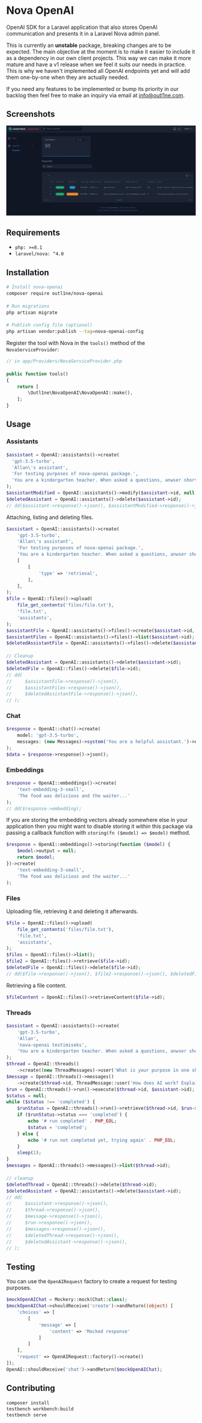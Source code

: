 # Nova OpenAI

OpenAI SDK for a Laravel application that also stores OpenAI communication and presents it in a Laravel Nova admin panel.

This is currently an **unstable** package, breaking changes are to be expected. The main objective at the moment is to make it easier to include it as a dependency in our own client projects. This way we can make it more mature and have a v1 release when we feel it suits our needs in practice. This is why we haven't implemented all OpenAI endpoints yet and will add them one-by-one when they are actually needed.

If you need any features to be implemented or bump its priority in our backlog then feel free to make an inquiry via email at info@outl1ne.com.

## Screenshots

![Screenshot](resources/media/screenshot1.png)

## Requirements

- `php: >=8.1`
- `laravel/nova: ^4.0`

## Installation

```bash
# Install nova-openai
composer require outl1ne/nova-openai

# Run migrations
php artisan migrate

# Publish config file (optional)
php artisan vendor:publish --tag=nova-openai-config
```

Register the tool with Nova in the `tools()` method of the `NovaServiceProvider`:

```php
// in app/Providers/NovaServiceProvider.php

public function tools()
{
    return [
        \Outl1ne\NovaOpenAI\NovaOpenAI::make(),
    ];
}
```

## Usage

### Assistants

```php
$assistant = OpenAI::assistants()->create(
  'gpt-3.5-turbo',
  'Allan\'s assistant',
  'For testing purposes of nova-openai package.',
  'You are a kindergarten teacher. When asked a questions, anwser shortly and as a young child could understand.'
);
$assistantModified = OpenAI::assistants()->modify($assistant->id, null, 'Allan\'s assistant!');
$deletedAssistant = OpenAI::assistants()->delete($assistant->id);
// dd($assistant->response()->json(), $assistantModified->response()->json(), $deletedAssistant->response()->json());
```

Attaching, listing and deleting files.

```php
$assistant = OpenAI::assistants()->create(
    'gpt-3.5-turbo',
    'Allan\'s assistant',
    'For testing purposes of nova-openai package.',
    'You are a kindergarten teacher. When asked a questions, anwser shortly and as a young child could understand.',
    [
        [
            'type' => 'retrieval',
        ],
    ],
);
$file = OpenAI::files()->upload(
    file_get_contents('files/file.txt'),
    'file.txt',
    'assistants',
);
$assistantFile = OpenAI::assistants()->files()->create($assistant->id, $file->id);
$assistantFiles = OpenAI::assistants()->files()->list($assistant->id);
$deletedAssistantFile = OpenAI::assistants()->files()->delete($assistant->id, $file->id);

// Cleanup
$deletedAssistant = OpenAI::assistants()->delete($assistant->id);
$deletedFile = OpenAI::files()->delete($file->id);
// dd(
//     $assistantFile->response()->json(),
//     $assistantFiles->response()->json(),
//     $deletedAssistantFile->response()->json(),
// );
```

### Chat

```php
$response = OpenAI::chat()->create(
    model: 'gpt-3.5-turbo',
    messages: (new Messages)->system('You are a helpful assistant.')->user('Hello!'),
);
$data = $response->response()->json();
```

### Embeddings

```php
$response = OpenAI::embeddings()->create(
    'text-embedding-3-small',
    'The food was delicious and the waiter...'
);
// dd($response->embedding);
```

If you are storing the embedding vectors already somewhere else in your application then you might want to disable storing it within this package via passing a callback function with `storing(fn ($model) => $model)` method.

```php
$response = OpenAI::embeddings()->storing(function ($model) {
    $model->output = null;
    return $model;
})->create(
    'text-embedding-3-small',
    'The food was delicious and the waiter...'
);
```

### Files

Uploading file, retrieving it and deleting it afterwards.

```php
$file = OpenAI::files()->upload(
    file_get_contents('files/file.txt'),
    'file.txt',
    'assistants',
);
$files = OpenAI::files()->list();
$file2 = OpenAI::files()->retrieve($file->id);
$deletedFile = OpenAI::files()->delete($file->id);
// dd($file->response()->json(), $file2->response()->json(), $deletedFile->response()->json());
```

Retrieving a file content.

```php
$fileContent = OpenAI::files()->retrieveContent($file->id);
```

### Threads

```php
$assistant = OpenAI::assistants()->create(
    'gpt-3.5-turbo',
    'Allan',
    'nova-openai testimiseks',
    'You are a kindergarten teacher. When asked a questions, anwser shortly and as a young child could understand.'
);
$thread = OpenAI::threads()
    ->create((new ThreadMessages)->user('What is your purpose in one short sentence?'));
$message = OpenAI::threads()->messages()
    ->create($thread->id, ThreadMessage::user('How does AI work? Explain it in simple terms in one sentence.'));
$run = OpenAI::threads()->run()->execute($thread->id, $assistant->id);
$status = null;
while ($status !== 'completed') {
    $runStatus = OpenAI::threads()->run()->retrieve($thread->id, $run->id);
    if ($runStatus->status === 'completed') {
        echo '# run completed' . PHP_EOL;
        $status = 'completed';
    } else {
        echo '# run not completed yet, trying again' . PHP_EOL;
    }
    sleep(1);
}
$messages = OpenAI::threads()->messages()->list($thread->id);

// cleanup
$deletedThread = OpenAI::threads()->delete($thread->id);
$deletedAssistant = OpenAI::assistants()->delete($assistant->id);
// dd(
//     $assistant->response()->json(),
//     $thread->response()->json(),
//     $message->response()->json(),
//     $run->response()->json(),
//     $messages->response()->json(),
//     $deletedThread->response()->json(),
//     $deletedAssistant->response()->json(),
// );
```

## Testing

You can use the `OpenAIRequest` factory to create a request for testing purposes.

```php
$mockOpenAIChat = Mockery::mock(Chat::class);
$mockOpenAIChat->shouldReceive('create')->andReturn((object) [
    'choices' => [
        [
            'message' => [
                'content' => 'Mocked response'
            ]
        ]
    ],
    'request' => OpenAIRequest::factory()->create()
]);
OpenAI::shouldReceive('chat')->andReturn($mockOpenAIChat);
```

## Contributing

```
composer install
testbench workbench:build
testbench serve
```
